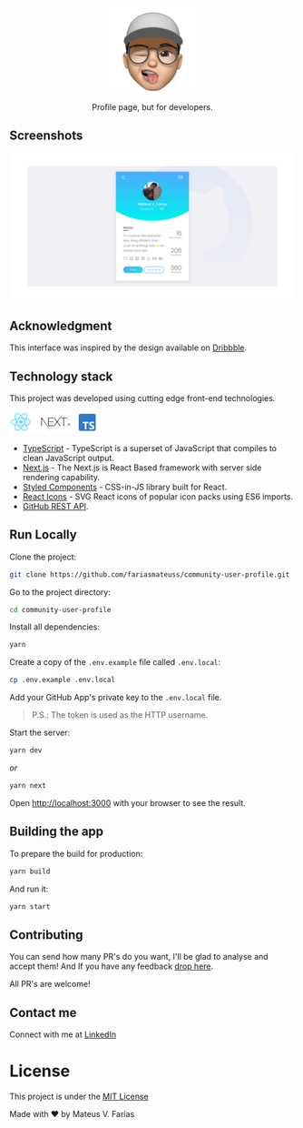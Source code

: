 <p align="center">
  <img src="./public/favicon.png" width="150" />
</p>

<p align="center">
  Profile page, but for developers.
</p>

## Screenshots

<p align="center">
  <img src="docs/resources/profile.png" />
</p>

## Acknowledgment

This interface was inspired by the design available on [Dribbble](https://dribbble.com/shots/3508584-Profile-Card-UI).

## Technology stack

This project was developed using cutting edge front-end technologies.

<img src="docs/resources/tech-logos.png" alt="Technologies used">

- [TypeScript](https://github.com/microsoft/TypeScript) - TypeScript is a superset of JavaScript that compiles to clean JavaScript output.
- [Next.js](https://nextjs.org/) - The Next.js is React Based framework with server side rendering capability.
- [Styled Components](https://styled-components.com/) - CSS-in-JS library built for React.
- [React Icons](https://react-icons.github.io/react-icons/) - SVG React icons of popular icon packs using ES6 imports.
- [GitHub REST API](https://docs.github.com/en/rest).

## Run Locally

Clone the project:

```bash
git clone https://github.com/fariasmateuss/community-user-profile.git
```

Go to the project directory:

```bash
cd community-user-profile
```

Install all dependencies:

```bash
yarn
```

Create a copy of the `.env.example` file called `.env.local`:

```bash
cp .env.example .env.local
```

Add your GitHub App's private key to the `.env.local` file.

> P.S.: The token is used as the HTTP username.

Start the server:

```bash
yarn dev
```

_or_

```bash
yarn next
```

Open [http://localhost:3000](http://localhost:3000) with your browser to see the result.

## Building the app

To prepare the build for production:

```bash
yarn build
```

And run it:

```bash
yarn start
```

## Contributing

You can send how many PR's do you want, I'll be glad to analyse and accept them! And If you have any feedback [drop here](https://github.com/fariasmateuss/community-user-profile/discussions).

All PR's are welcome!

## Contact me

Connect with me at [LinkedIn](https://www.linkedin.com/in/fariasmateuss/)

# License

This project is under the [MIT License](/LICENSE)

Made with ♥ by Mateus V. Farias
